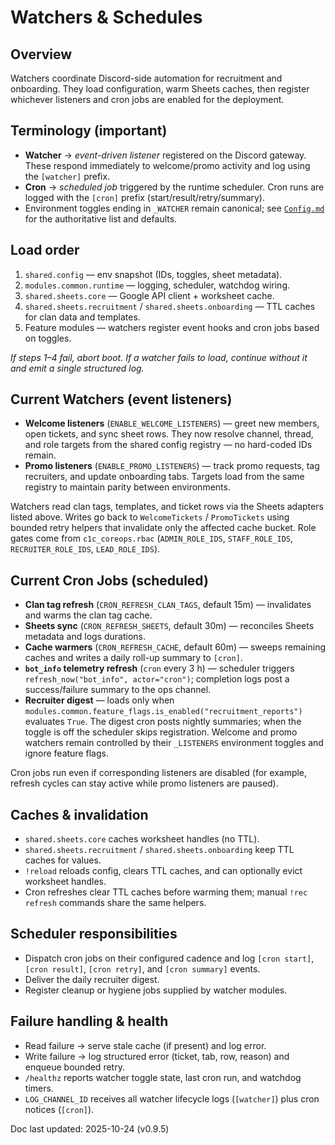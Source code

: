 # Watchers & Schedules

## Overview
Watchers coordinate Discord-side automation for recruitment and onboarding. They load
configuration, warm Sheets caches, then register whichever listeners and cron jobs are
enabled for the deployment.

## Terminology (important)
- **Watcher** → *event-driven listener* registered on the Discord gateway. These respond
  immediately to welcome/promo activity and log using the `[watcher]` prefix.
- **Cron** → *scheduled job* triggered by the runtime scheduler. Cron runs are logged with
  the `[cron]` prefix (start/result/retry/summary).
- Environment toggles ending in `_WATCHER` remain canonical; see [`Config.md`](Config.md#environment-keys)
  for the authoritative list and defaults.

## Load order
1. `shared.config` — env snapshot (IDs, toggles, sheet metadata).
2. `modules.common.runtime` — logging, scheduler, watchdog wiring.
3. `shared.sheets.core` — Google API client + worksheet cache.
4. `shared.sheets.recruitment` / `shared.sheets.onboarding` — TTL caches for clan data and templates.
5. Feature modules — watchers register event hooks and cron jobs based on toggles.

_If steps 1–4 fail, abort boot. If a watcher fails to load, continue without it and emit a
single structured log._

## Current Watchers (event listeners)
- **Welcome listeners** (`ENABLE_WELCOME_LISTENERS`) — greet new members, open tickets, and
  sync sheet rows. They now resolve channel, thread, and role targets from the shared
  config registry — no hard-coded IDs remain.
- **Promo listeners** (`ENABLE_PROMO_LISTENERS`) — track promo requests, tag recruiters, and
  update onboarding tabs. Targets load from the same registry to maintain parity between
  environments.

Watchers read clan tags, templates, and ticket rows via the Sheets adapters listed above.
Writes go back to `WelcomeTickets` / `PromoTickets` using bounded retry helpers that
invalidate only the affected cache bucket. Role gates come from
`c1c_coreops.rbac` (`ADMIN_ROLE_IDS`, `STAFF_ROLE_IDS`, `RECRUITER_ROLE_IDS`,
`LEAD_ROLE_IDS`).

## Current Cron Jobs (scheduled)
- **Clan tag refresh** (`CRON_REFRESH_CLAN_TAGS`, default 15m) — invalidates and warms the
  clan tag cache.
- **Sheets sync** (`CRON_REFRESH_SHEETS`, default 30m) — reconciles Sheets metadata and logs
  durations.
- **Cache warmers** (`CRON_REFRESH_CACHE`, default 60m) — sweeps remaining caches and writes
  a daily roll-up summary to `[cron]`.
- **`bot_info` telemetry refresh** (`cron` every 3 h) — scheduler triggers
  `refresh_now("bot_info", actor="cron")`; completion logs post a success/failure summary
  to the ops channel.
- **Recruiter digest** — loads only when `modules.common.feature_flags.is_enabled("recruitment_reports")`
  evaluates `True`. The digest cron posts nightly summaries; when the toggle is off the
  scheduler skips registration. Welcome and promo watchers remain controlled by their
  `_LISTENERS` environment toggles and ignore feature flags.

Cron jobs run even if corresponding listeners are disabled (for example, refresh cycles can
stay active while promo listeners are paused).

## Caches & invalidation
- `shared.sheets.core` caches worksheet handles (no TTL).
- `shared.sheets.recruitment` / `shared.sheets.onboarding` keep TTL caches for values.
- `!reload` reloads config, clears TTL caches, and can optionally evict worksheet handles.
- Cron refreshes clear TTL caches before warming them; manual `!rec refresh` commands share
  the same helpers.

## Scheduler responsibilities
- Dispatch cron jobs on their configured cadence and log `[cron start]`, `[cron result]`,
  `[cron retry]`, and `[cron summary]` events.
- Deliver the daily recruiter digest.
- Register cleanup or hygiene jobs supplied by watcher modules.

## Failure handling & health
- Read failure → serve stale cache (if present) and log error.
- Write failure → log structured error (ticket, tab, row, reason) and enqueue bounded
  retry.
- `/healthz` reports watcher toggle state, last cron run, and watchdog timers.
- `LOG_CHANNEL_ID` receives all watcher lifecycle logs (`[watcher]`) plus cron notices
  (`[cron]`).

Doc last updated: 2025-10-24 (v0.9.5)
